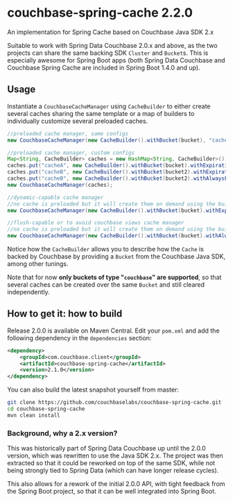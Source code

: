 # couchbase-spring-cache 2.2.0
An implementation for Spring Cache based on Couchbase Java SDK 2.x

Suitable to work with Spring Data Couchbase 2.0.x and above, as the two projects can share the same backing SDK `Cluster` and `Bucket`s. This is especially awesome for Spring Boot apps (both Spring Data Couchbase and Couchbase Spring Cache are included in Spring Boot 1.4.0 and up).

## Usage
Instantiate a `CouchbaseCacheManager` using `CacheBuilder` to either create several caches sharing the same template or a map of builders to individually customize several preloaded caches.

```java
//preloaded cache manager, same configs
new CouchbaseCacheManager(new CacheBuilder().withBucket(bucket), "cache1", "cache2");

//preloaded cache manager, custom configs
Map<String, CacheBuilder> caches = new HashMap<String, CacheBuilder>();
caches.put("cacheA", new CacheBuilder().withBucket(bucket).withExpirationInMillis(2000));
caches.put("cacheB", new CacheBuilder().withBucket(bucket2).withExpirationInMillis(3000));
caches.put("cacheB", new CacheBuilder().withBucket(bucket2).withAlwaysFlush(true));
new CouchbaseCacheManager(caches);

//dynamic-capable cache manager
//no cache is preloaded but it will create them on demand using the builder as a template
new CouchbaseCacheManager(new CacheBuilder().withBucket(bucket).withExpirationInMillis(1000));

//flush-capable or to avoid couchbase views cache manager
//no cache is preloaded but it will create them on demand using the builder as a template
new CouchbaseCacheManager(new CacheBuilder().withBucket(bucket).withAlwaysFlush(true));
```

Notice how the `CacheBuilder` allows you to describe how the `Cache` is backed by Couchbase by providing a `Bucket` from the Couchbase Java SDK, among other tunings.

Note that for now **only buckets of type "`couchbase`" are supported**, so that several caches can be created over the same `Bucket` and still cleared independently.

## How to get it: how to build
Release 2.0.0 is available on Maven Central. Edit your `pom.xml` and add the following dependency in the `dependencies` section:

```xml
<dependency>
    <groupId>com.couchbase.client</groupId>
    <artifactId>couchbase-spring-cache</artifactId>
    <version>2.1.0</version>
</dependency>
```

You can also build the latest snapshot yourself from master:

```bash
git clone https://github.com/couchbaselabs/couchbase-spring-cache.git
cd couchbase-spring-cache
mvn clean install
```

### Background, why a 2.x version?
This was historically part of Spring Data Couchbase up until the 2.0.0 version, which was rewritten to use the Java SDK 2.x.
The project was then extracted so that it could be reworked on top of the same SDK, while not being strongly tied to Spring Data (which can have longer release cycles).

This also allows for a rework of the initial 2.0.0 API, with tight feedback from the Spring Boot project, so that it can be well integrated into Spring Boot.